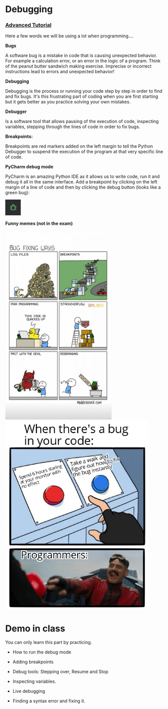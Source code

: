 # Debugging 



### [Advanced Tutorial](https://www.youtube.com/watch?v=j0Wz_uBaDmo)



Here a few words we will be using a lot when programming....

**Bugs**

A software bug is a mistake in code that is causing unexpected behavior. For example a calculation error, or an error in the logic of a program. Think of the peanut butter sandwich making exercise. Imprecise or incorrect instructions lead to errors and unexpected behavior!

**Debugging**

Debugging is the process or running your code step by step in order to find and fix bugs. It's this frustrating part of coding when you are first starting but it gets better as you practice solving your own mistakes. 

**Debugger**

Is a software tool that allows pausing of the execution of code, inspecting variables, stepping through the lines of code in order to fix bugs.

**Breakpoints:**

Breakpoints are red markers added on the left margin to tell the Python Debugger to suspend the execution of the program at that very specific line of code. 

**PyCharm debug mode**

PyCharm is an amazing Python IDE as it allows us to write code, run it and debug it all in the same interface. Add a breakpoint by clicking on the left margin of a line of code and then by clicking the debug button (looks like a green bug):

<img src="./images/debug_button.png" height=50/>

**Funny memes (not in the exam)**

<img src="Images/debugging_meme.jpg" height=600 class="inline-img"/>

<img src="Images/debugging_meme_2.jpg" height=600/>



# Demo in class

You can only learn this part by practicing. 

- How to run the debug mode

- Adding breakpoints

- Debug tools: Stepping over, Resume and Stop

- Inspecting variables.

- Live debugging

- Finding a syntax error and fixing it.

  
